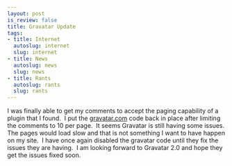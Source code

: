 ```yaml
--- 
layout: post
is_review: false
title: Gravatar Update
tags: 
- title: Internet
  autoslug: internet
  slug: internet
- title: News
  autoslug: news
  slug: news
- title: Rants
  autoslug: rants
  slug: rants
---
```


I was finally able to get my comments to accept the paging capability of a plugin that I found.  I put the [gravatar.com](http://www.gravatar.com/ "Gravatar") code back in place after limiting the comments to 10 per page.  It seems Gravatar is still having some issues.  The pages would load slow and that is not something I want to have happen on my site.  I have once again disabled the gravatar code until they fix the issues they are having.  I am looking forward to Gravatar 2.0 and hope they get the issues fixed soon. 
